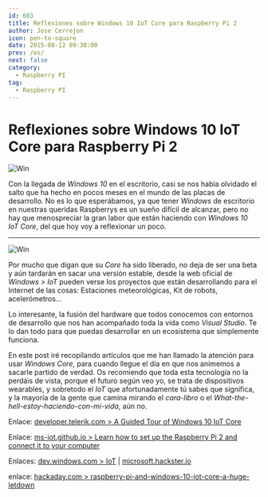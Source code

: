 ```yaml
---
id: 603
title: Reflexiones sobre Windows 10 IoT Core para Raspberry Pi 2
author: Jose Cerrejon
icon: pen-to-square
date: 2015-08-12 09:30:00
prev: /es/
next: false
category:
  - Raspberry PI
tag:
  - Raspberry PI
---
```


# Reflexiones sobre Windows 10 IoT Core para Raspberry Pi 2

![Win](/images/2015/04/win_rpi_r.png)

Con la llegada de *Windows 10* en el escritorio, casi se nos había olvidado el salto que ha hecho en pocos meses en el mundo de las placas de desarrollo. No es lo que esperábamos, ya que tener *Windows* de escritorio en nuestras queridas Raspberrys es un sueño difícil de alcanzar, pero no hay que menospreciar la gran labor que están haciendo con *Windows 10 IoT Core*, del que hoy voy a reflexionar un poco.

- - -
![Win](/images/2015/08/DefaultAppRpi2.png)

Por mucho que digan que su *Core* ha sido liberado, no deja de ser una beta y aún tardarán en sacar una versión estable, desde la web oficial de *Windows > IoT* pueden verse los proyectos que están desarrollando para el Internet de las cosas: Estaciones meteorológicas, Kit de robots, acelerómetros...

Lo interesante, la fusión del hardware que todos conocemos con entornos de desarrollo que nos han acompañado toda la vida como *Visual Studio*. Te lo dan todo para que puedas desarrollar en un ecosistema que simplemente funciona.

En este post iré recopilando artículos que me han llamado la atención para usar *Windows Core*, para cuando llegue el día en que nos animemos a sacarle partido de verdad. Os recomiendo que toda esta tecnología no la perdáis de vista, porque el futuro según veo yo, se trata de dispositivos wearables, y sobretodo el *IoT* que afortunadamente tú sabes que significa, y la mayoría de la gente que camina mirando el *cara-libro* o el *What-the-hell-estoy-haciendo-con-mi-vida*, aún no.

Enlace: [developer.telerik.com > A Guided Tour of Windows 10 IoT Core](http://developer.telerik.com/featured/a-guided-tour-of-windows-10-iot-core/)

Enlace: [ms-iot.github.io > Learn how to set up the Raspberry Pi 2 and connect it to your computer](http://ms-iot.github.io/content/en-US/win10/SetupRPI.htm)

Enlaces: [dev.windows.com > IoT](https://dev.windows.com/es-es/iot) | [microsoft.hackster.io](https://microsoft.hackster.io/en-US)

enlace: [hackaday.com > raspberry-pi-and-windows-10-iot-core-a-huge-letdown](http://hackaday.com/2015/08/13/raspberry-pi-and-windows-10-iot-core-a-huge-letdown/)